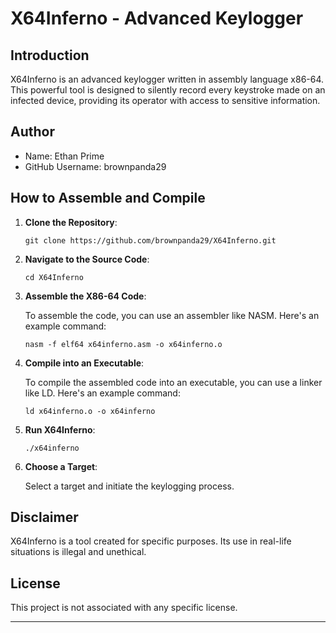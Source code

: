 # X64Inferno - Advanced Keylogger

## Introduction

X64Inferno is an advanced keylogger written in assembly language x86-64. This powerful tool is designed to silently record every keystroke made on an infected device, providing its operator with access to sensitive information.

## Author

- Name: Ethan Prime
- GitHub Username: brownpanda29

## How to Assemble and Compile

1. **Clone the Repository**:

    ```
    git clone https://github.com/brownpanda29/X64Inferno.git
    ```

2. **Navigate to the Source Code**:

    ```
    cd X64Inferno
    ```

3. **Assemble the X86-64 Code**:

    To assemble the code, you can use an assembler like NASM. Here's an example command:

    ```
    nasm -f elf64 x64inferno.asm -o x64inferno.o
    ```

4. **Compile into an Executable**:

    To compile the assembled code into an executable, you can use a linker like LD. Here's an example command:

    ```
    ld x64inferno.o -o x64inferno
    ```

5. **Run X64Inferno**:

    ```
    ./x64inferno
    ```

6. **Choose a Target**:

    Select a target and initiate the keylogging process.

## Disclaimer

X64Inferno is a tool created for specific purposes. Its use in real-life situations is illegal and unethical.

## License

This project is not associated with any specific license.

---
